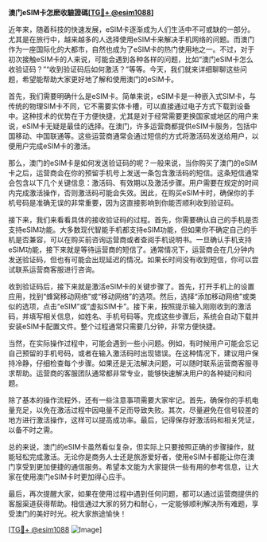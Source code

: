 **澳门eSIM卡怎麽收驗證碼[[TG💪+ @esim1088](https://t.me/s/esim1088)]**

近年来，随着科技的快速发展，eSIM卡逐渐成为人们生活中不可或缺的一部分。尤其是在旅行中，越来越多的人选择使用eSIM卡来解决手机网络的问题。而澳门作为一座国际化的大都市，自然也成为了eSIM卡的热门使用地之一。不过，对于初次接触eSIM卡的人来说，可能会遇到各种各样的问题，比如“澳门eSIM卡怎么收验证码？”“收到验证码后如何激活？”等等。今天，我们就来详细聊聊这些问题，希望能帮助大家更好地了解和使用澳门的eSIM卡。

首先，我们需要明确什么是eSIM卡。简单来说，eSIM卡是一种嵌入式SIM卡，与传统的物理SIM卡不同，它不需要实体卡槽，可以直接通过电子方式下载到设备中。这种技术的优势在于方便快捷，尤其是对于经常需要更换国家或地区的用户来说，eSIM卡无疑是最佳的选择。在澳门，许多运营商都提供eSIM卡服务，包括中国移动、中国联通等。这些运营商通常会通过短信的方式将激活码发送给用户，以便用户完成eSIM卡的激活。

那么，澳门的eSIM卡是如何发送验证码的呢？一般来说，当你购买了澳门的eSIM卡之后，运营商会在你的预留手机号上发送一条包含激活码的短信。这条短信通常会包含以下几个关键信息：激活码、有效期以及激活步骤。用户需要在规定的时间内完成激活操作，否则激活码可能会失效。因此，在购买eSIM卡时，确保你的手机号码是准确无误的非常重要，因为这直接影响到你能否顺利收到验证码。

接下来，我们来看看具体的接收验证码的过程。首先，你需要确认自己的手机是否支持eSIM功能。大多数现代智能手机都支持eSIM功能，但如果你不确定自己的手机是否兼容，可以在购买前咨询运营商或者查阅手机说明书。一旦确认手机支持eSIM功能，接下来就是等待运营商的短信了。通常情况下，运营商会在几分钟内发送验证码，但也有可能会出现延迟的情况。如果长时间没有收到短信，你可以尝试联系运营商客服进行咨询。

收到验证码后，接下来就是激活eSIM卡的关键步骤了。首先，打开手机上的设置应用，找到“蜂窝移动网络”或“移动网络”的选项。然后，选择“添加移动网络”或类似的选项，点击“eSIM”或“虚拟SIM卡”。接下来，按照提示输入刚刚收到的激活码，并填写相关信息，如姓名、手机号码等。完成这些步骤后，系统会自动下载并安装eSIM卡配置文件。整个过程通常只需要几分钟，非常方便快捷。

当然，在实际操作过程中，可能会遇到一些小问题。例如，有时候用户可能会忘记自己预留的手机号码，或者在输入激活码时出现错误。在这种情况下，建议用户保持冷静，仔细检查每个步骤。如果还是无法解决问题，可以随时联系运营商客服寻求帮助。运营商的客服团队通常都非常专业，能够快速解决用户的各种疑问和问题。

除了基本的操作流程外，还有一些注意事项需要大家牢记。首先，确保你的手机电量充足，以免在激活过程中因电量不足而导致失败。其次，尽量避免在信号较差的地方进行激活操作，这样可以提高成功率。最后，记得保存好激活码和相关凭证，以备不时之需。

总的来说，澳门的eSIM卡虽然看似复杂，但实际上只要按照正确的步骤操作，就能轻松完成激活。无论你是商务人士还是旅游爱好者，使用eSIM卡都能让你在澳门享受到更加便捷的通信服务。希望本文能为大家提供一些有用的参考信息，让大家在使用澳门eSIM卡时更加得心应手。

最后，再次提醒大家，如果在使用过程中遇到任何问题，都可以通过运营商提供的客服渠道获得帮助。相信通过大家的努力和耐心，一定能够顺利解决所有难题，享受澳门的美好时光。祝大家旅途愉快！

[[TG💪+ @esim1088](https://t.me/s/esim1088) ![Image](https://i.postimg.cc/4NQfJmqS/Snipaste-2025-05-13-00-14-12.png)]